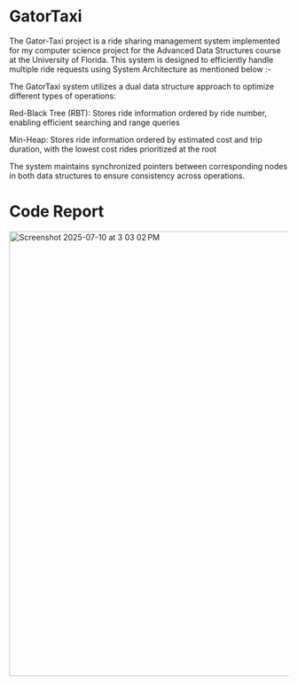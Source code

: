 # GatorTaxi

The Gator-Taxi project is a ride sharing management system implemented for my computer science project for the Advanced Data Structures course at the University of Florida. This system is designed to efficiently handle multiple ride requests using System Architecture as mentioned below :- 

The GatorTaxi system utilizes a dual data structure approach to optimize different types of operations:

Red-Black Tree (RBT): Stores ride information ordered by ride number, enabling efficient searching and range queries

Min-Heap: Stores ride information ordered by estimated cost and trip duration, with the lowest cost rides prioritized at the root

The system maintains synchronized pointers between corresponding nodes in both data structures to ensure consistency across operations.

# Code Report 
<img width="679" height="802" alt="Screenshot 2025-07-10 at 3 03 02 PM" src="https://github.com/user-attachments/assets/9d83c72d-2d38-49c4-93c8-9ad7adeffb86" />
